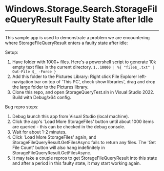 # Windows.Storage.Search.StorageFileQueryResult Faulty State after Idle
------
This sample app is used to demonstrate a problem we are encountering where StorageFileQueryResult enters a faulty state after idle:

Setup:
1. Have folder with 1000+ files.
Here's a powershell script to generate 10k empty text files in the current directory.
`1..10000 | %{ "file$_.txt" | Out-File $_ -Force }`
2. Add this folder to the Pictures Library:
Right click File Explorer left-navigation bar on top of 'This PC', check show libraries', drag and drop the large folder to the Pictures library.
3. Clone this repo, and open StorageQueryTest.sln in Visual Studio 2022. Build with Debug/x64 config.

Bug repro steps:
1. Debug launch this app from Visual Studio (local machine).
2. Click the app's 'Load More StorageFiles' button until about 1000 items are queried - this can be checked in the debug console.
3. Wait for about 1-2 minutes.
4. Click 'Load More StorageFiles' again, and StorageFileQueryResult.GetFilesAsync fails to return any files. The 'Get File Count' button will also hang indefinitely in StorageFileQueryResult.GetFilesAsync.
5. It may take a couple repros to get StorageFileQueryResult into this state and after a period in this faulty state, it may start working again.
